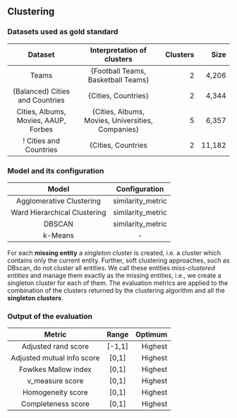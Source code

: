 ## Clustering

### Datasets used as gold standard

| **Dataset** | **Interpretation of clusters** | **Clusters** | **Size** | 
| :---------: | :---------------------: | ----------: | -------: |
|   Teams    |     {Football Teams, Basketball Teams}      |           2 |      4,206 
| (Balanced) Cities and Countries | {Cities, Countries} | 2 | 4,344 |
| Cities, Albums, Movies, AAUP, Forbes | {Cities, Albums, Movies, Universities, Companies}| 5 | 6,357 |
! Cities and Countries | {Cities, Countries| 2 | 11,182 |

### Model and its configuration

| **Model** | **Configuration** |
| :---------: | :---------------------: |
| Agglomerative Clustering | similarity_metric |
| Ward Hierarchical Clustering | similarity_metric |
| DBSCAN | similarity_metric |
| k-Means | - |

For each **missing entity** a *singleton cluster* is created, i.e. a cluster which contains only the current entity. 
Further, soft clustering approaches, such as DBscan, do not cluster all entities. 
We call these entities *miss-clustered entities* and manage them exactly as the missing entities, i.e., we create a singleton cluster for each of them.
The evaluation metrics are applied to the combination of the clusters returned by the clustering algorithm and all the **singleton clusters**.

### Output of the evaluation

| **Metric** | **Range** | **Optimum** |
| :---------: | :---------------------: | ----------: |
| Adjusted rand score | [-1,1] | Highest |
| Adjusted mutual info score | [0,1] | Highest |
| Fowlkes Mallow index | [0,1] | Highest |
| v_measure score| [0,1] | Highest |
| Homogeneity score| [0,1] | Highest |
| Completeness score| [0,1] | Highest |
